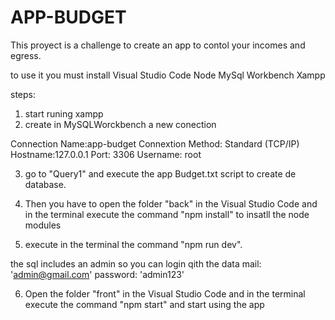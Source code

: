 # APP-BUDGET

This proyect is a challenge to create an app to contol your incomes and egress.

to use it you must install
Visual Studio Code
Node 
MySql Workbench 
Xampp


steps:
1) start runing xampp
2) create in MySQLWorckbench a new conection  

Connection Name:app-budget
Connextion Method: Standard (TCP/IP) 
Hostname:127.0.0.1
Port: 3306 
Username: root

3) go to "Query1" and execute the app Budget.txt script to create de database.

4) Then you have to open the folder "back" in the Visual Studio Code and in the terminal execute the command "npm install"  to insatll the node modules

5) execute in the terminal the command "npm run dev".

the sql includes an admin so you can login qith the data
mail: 'admin@gmail.com'
password: 'admin123'

6) Open the folder "front" in the Visual Studio Code and in the terminal execute the command "npm start" and start using the app